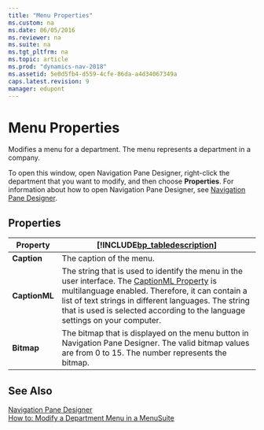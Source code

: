 ```yaml
---
title: "Menu Properties"
ms.custom: na
ms.date: 06/05/2016
ms.reviewer: na
ms.suite: na
ms.tgt_pltfrm: na
ms.topic: article
ms.prod: "dynamics-nav-2018"
ms.assetid: 5e0d5fb4-d559-4cfe-86da-a4d34067349a
caps.latest.revision: 9
manager: edupont
---
```

# Menu Properties
Modifies a menu for a department. The menu represents a department in a company.  

 To open this window, open Navigation Pane Designer, right-click the department that you want to modify, and then choose **Properties**. For information about how to open Navigation Pane Designer, see [Navigation Pane Designer](-$-S_2401-Navigation-Pane-Designer-$-.md).  

## Properties  

|Property|[!INCLUDE[bp_tabledescription](../includes/bp_tabledescription_md.md)]|  
|--------------|---------------------------------------|  
|**Caption**|The caption of the menu.|  
|**CaptionML**|The string that is used to identify the menu in the user interface. The [CaptionML Property](../CaptionML-Property.md) is multilanguage enabled. Therefore, it can contain a list of text strings in different languages. The string that is used is selected according to the language settings on your computer.|  
|**Bitmap**|The bitmap that is displayed on the menu button in Navigation Pane Designer. The valid bitmap values are from 0 to 15. The number represents the bitmap.|  

## See Also  
 [Navigation Pane Designer](-$-S_2401-Navigation-Pane-Designer-$-.md)   
 [How to: Modify a Department Menu in a MenuSuite](../How-to--Modify-a-Department-Menu-in-a-MenuSuite.md)
